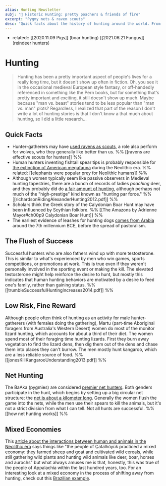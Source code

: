 ```yaml
---
alias: Hunting Newsletter
subj: "📗 Historic Hunting: pretty poachers & friends of fire"
excerpt: "Pygmy nets & raven scouts" 
desc: "Quick facts about the history of hunting around the world. From neolithic spear shapes to modern tactics for flushing game."
---
```


- related:: [[2020.11.09 Pigs]] (boar hunting) [[2021.06.21 Fungus]] (reindeer hunters)

# Hunting

> Hunting has been a pretty important aspect of people's lives for a really long time, but it doesn't show up often in fiction. Oh, you see it in the occasional medieval European style fantasy, or off-handedly referenced in something like the Pern books, but for something that's pretty important and exciting, it still doesn't show up much. Maybe because "man vs. beast" stories tend to be less popular than "man vs. man" plots? Regardless, I realized that part of the reason I don't write a lot of hunting stories is that I don't know a that much about hunting, so I did a little research... 

## Quick Facts
 
* Hunter-gatherers may have [used ravens as scouts](https://www.jstor.org/stable/26596516), a role also perform for wolves, who they generally like better than us. %% [[ravens are effective scouts for hunters]] %%
* Human hunters inventing fishtail spear tips is  probably responsible for [the extinction of American megafauna](https://www.conicet.gov.ar/human-beings-may-be-much-more-responsible-for-the-megafaunal-extinction/) during the Neolithic era. %% related: [[elephants were popular prey for Neolithic humans]] %%
* Although women typically seem like passive observers in Medieval hunting tapestries, there are a bunch of records of ladies _poaching_ deer, and they probably did do [a fair amount of hunting](https://onlinelibrary.wiley.com/doi/abs/10.1111/j.1468-0424.2012.01681.x), although perhaps not much of the "high-prestige" kind known as "hunting par force."  %% [[richardsonRidingAlexanderHunting2012.pdf]] %%
* Scholars think the Greek story of the Calydonian Boar Hunt may have been influenced by Scythian folklore. %% [[The Amazons by Adrienne Mayor#ch00p9 Calydonian Boar Hunt]] %%
* The earliest evidence of leashes for hunting dogs [comes from Arabia](https://www.sciencedirect.com/science/article/abs/pii/S0278416517301174) around the 7th millennium BCE, before the spread of pastoralism. 

## The Flush of Success

Successful hunters who are also fathers wind up with more testosterone. This is similar to what's experienced by men who win games, sports competitions, or promotions at work. This is true even if they weren't personally involved in the sporting event or making the kill. The elevated testosterone might help reinforce the desire to hunt, but mostly this indicates that human hunting behaviors are motivated by a desire to feed one's family, rather than gaining status. %% [[trumbleSuccessfulHuntingIncreases2014.pdf]] %%

## Low Risk, Fine Reward 

Although people often think of hunting as an activity for male hunter-gatherers (with females doing the gathering), Martu (part-time Aboriginal foragers from Australia's Western Desert) women do most of the monitor lizard hunting, which accounts for about a third of their diet. The women spend most of their foraging time hunting lizards. First they burn away vegetation to find the lizard dens, then dig them out of the dens and chase them into places they can't burrow. The men mostly hunt kangaroo, which are a less reliable source of food. %% [[jonesKillKangarooUnderstanding2013.pdf]] %%

## Net Hunting

The BaAka (pygmies) are considered [premier net hunters](http://www.traveladventures.org/continents/africa/baaka-net-hunting.html). Both genders participate in the hunt, which begins by setting up a big circular net structure; the [net is about a kilometer long](https://rainforests.mongabay.com/07-rainforest-people.html). Generally the women flush the game into the nets, while the men use their spears to kill the animals, but it's not a strict division from what I can tell. Not all hunts are successful. %% [[how net hunting works]] %%

## Mixed Economies

This [article about the interactions between human and animals in the Neolithic era](https://peoplingthepast.com/2021/04/30/blog-post-25-lindsay-der-on-human-animal-entanglements-in-the-neolithic/) says things like "the people of Çatalhöyük practiced a mixed economy: they farmed sheep and goat and cultivated wild cereals, while still gathering wild plants and hunting wild animals like deer, boar, horses and aurochs" but what always amuses me is that, honestly, this was true of the people of Appalachia within the last hundred years, too. For an interesting look at a mixed economy in the process of shifting away from hunting, check out this [Brazilian example](https://doi.org/10.1186/1746-4269-5-36). 
